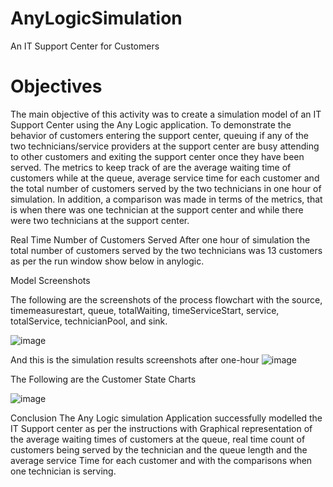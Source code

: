 # AnyLogicSimulation
An IT Support Center for Customers 

# Objectives

The main objective of this activity was to create a simulation model of an IT Support Center using the Any Logic application. To demonstrate the behavior of customers entering the support center, queuing if any of the two technicians/service providers at the support center are busy attending to other customers and exiting the support center once they have been served. The metrics to keep track of are the average waiting time of customers while at the queue, average service time for each customer and the total number of customers served by the two technicians in one hour of simulation. In addition, a comparison was made in terms of the metrics, that is when there was one technician at the support center and while there were two technicians at the support center.

Real Time Number of Customers Served
After one hour of simulation the total number of customers served by the two technicians was 13 customers as per the run window show below in anylogic.
 
Model Screenshots

The following are the screenshots of the process flowchart with the source, timemeasurestart, queue, totalWaiting, timeServiceStart, service, totalService, technicianPool, and sink.

![image](https://github.com/user-attachments/assets/ecaa3e43-48f7-47c8-ad94-047fdd223521)

 
And this is the simulation results screenshots after one-hour
![image](https://github.com/user-attachments/assets/6fbed96f-ba1c-4c4d-8502-8186f1479c6c)

The Following are the Customer State Charts 

![image](https://github.com/user-attachments/assets/298fa89b-7b1e-4012-b70d-49f33b2de4d2)


 
Conclusion
The Any Logic simulation Application successfully modelled the IT Support center  as per the instructions with Graphical representation of the average waiting times of customers at the queue, real time count of customers being served by the technician and the queue length and the average service Time for each customer and with the comparisons when one technician is serving.

